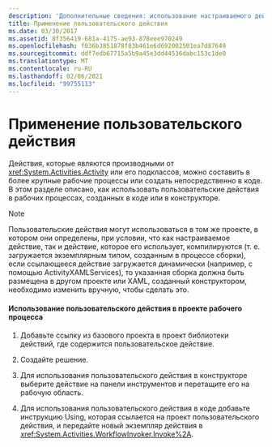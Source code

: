```yaml
---
description: 'Дополнительные сведения: использование настраиваемого действия'
title: Применение пользовательского действия
ms.date: 03/30/2017
ms.assetid: 8f356419-681a-4175-ae93-878eee970249
ms.openlocfilehash: f036b3851878f83b461e6d692002501ea7d87649
ms.sourcegitcommit: ddf7edb67715a5b9a45e3dd44536dabc153c1de0
ms.translationtype: MT
ms.contentlocale: ru-RU
ms.lasthandoff: 02/06/2021
ms.locfileid: "99755113"
---
```

# <a name="using-a-custom-activity"></a>Применение пользовательского действия

Действия, которые являются производными от <xref:System.Activities.Activity> или его подклассов, можно составить в более крупные рабочие процессы или создать непосредственно в коде. В этом разделе описано, как использовать пользовательские действия в рабочих процессах, созданных в коде или в конструкторе.  
  
> [!NOTE]
> Пользовательские действия могут использоваться в том же проекте, в котором они определены, при условии, что как настраиваемое действие, так и действие, которое его использует, компилируются (т. е. загружается экземплярным типом, созданным в процессе сборки), если ссылающееся действие загружается динамически (например, с помощью ActivityXAMLServices), то указанная сборка должна быть размещена в другом проекте или XAML, созданный конструктором, необходимо изменить вручную, чтобы сделать это.  
  
#### <a name="using-a-custom-activity-to-a-workflow-project"></a>Использование пользовательского действия в проекте рабочего процесса  
  
1. Добавьте ссылку из базового проекта в проект библиотеки действий, где содержится пользовательское действие.  
  
2. Создайте решение.  
  
3. Для использования пользовательского действия в конструкторе выберите действие на панели инструментов и перетащите его на рабочую область.  
  
4. Для использования пользовательского действия в коде добавьте инструкцию Using, которая ссылается на проект пользовательского действия, и передайте новый экземпляр действия в <xref:System.Activities.WorkflowInvoker.Invoke%2A>.
